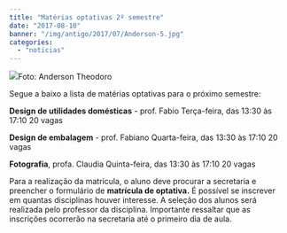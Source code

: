 ```yaml
---
title: "Matérias optativas 2º semestre"
date: "2017-08-10"
banner: "/img/antigo/2017/07/Anderson-5.jpg"
categories: 
  - "noticias"
---
```


 ![](/img/antigo/2017/07/Anderson-5.jpg)Foto: Anderson Theodoro

Segue a baixo a lista de matérias optativas para o próximo semestre:

**Design de utilidades domésticas** - prof. Fabio Terça-feira, das 13:30 às 17:10 20 vagas

**Design de embalagem** - prof. Fabiano Quarta-feira, das 13:30 às 17:10 20 vagas

**Fotografia**, profa. Claudia Quinta-feira, das 13:30 às 17:10 20 vagas

Para a realização da matrícula, o aluno deve procurar a secretaria e preencher o formulário de **matrícula de optativa.** É possível se inscrever em quantas disciplinas houver interesse. A seleção dos alunos será realizada pelo professor da disciplina. Importante ressaltar que as inscrições ocorrerão na secretaria até o primeiro dia de aula.
